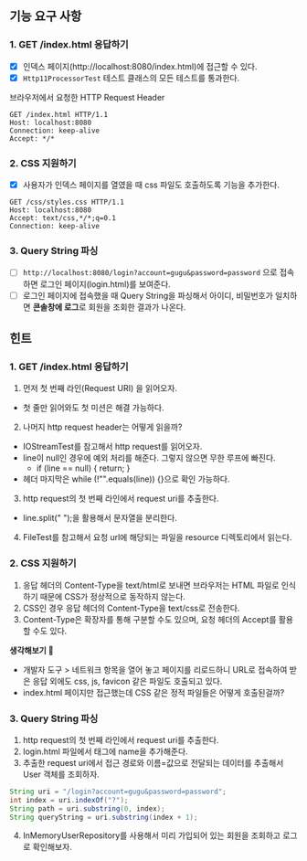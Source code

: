 ## 기능 요구 사항
### 1. GET /index.html 응답하기
- [x] 인덱스 페이지(http://localhost:8080/index.html)에 접근할 수 있다.
- [x] `Http11ProcessorTest` 테스트 클래스의 모든 테스트를 통과한다.

브라우저에서 요청한 HTTP Request Header
```
GET /index.html HTTP/1.1
Host: localhost:8080
Connection: keep-alive
Accept: */*
```

### 2. CSS 지원하기
- [x] 사용자가 인덱스 페이지를 열였을 때 css 파일도 호출하도록 기능을 추가한다.
```
GET /css/styles.css HTTP/1.1
Host: localhost:8080
Accept: text/css,*/*;q=0.1
Connection: keep-alive
```

### 3. Query String 파싱
- [ ] `http://localhost:8080/login?account=gugu&password=password` 으로 접속하면 로그인 페이지(login.html)를 보여준다.
- [ ] 로그인 페이지에 접속했을 때 Query String을 파싱해서 아이디, 비밀번호가 일치하면 **콘솔창에 로그**로 회원을 조회한 결과가 나온다. 

## 힌트
### 1. GET /index.html 응답하기
1. 먼저 첫 번째 라인(Request URI) 을 읽어오자.
  - 첫 줄만 읽어와도 첫 미션은 해결 가능하다.
2. 나머지 http request header는 어떻게 읽을까?
  - IOStreamTest를 참고해서 http request를 읽어오자.
  - line이 null인 경우에 예외 처리를 해준다. 그렇지 않으면 무한 루프에 빠진다.
    - if (line == null) { return; }
  - 헤더 마지막은 while (!"".equals(line)) {}으로 확인 가능하다.
3. http request의 첫 번째 라인에서 request uri를 추출한다.
  - line.split(" ");을 활용해서 문자열을 분리한다.
4. FileTest를 참고해서 요청 url에 해당되는 파일을 resource 디렉토리에서 읽는다.

### 2. CSS 지원하기
1. 응답 헤더의 Content-Type을 text/html로 보내면 브라우저는 HTML 파일로 인식하기 때문에 CSS가 정상적으로 동작하지 않는다.
2. CSS인 경우 응답 헤더의 Content-Type을 text/css로 전송한다.
3. Content-Type은 확장자를 통해 구분할 수도 있으며, 요청 헤더의 Accept를 활용할 수도 있다.

**생각해보기 🤔**  
- 개발자 도구 > 네트워크 항목을 열어 놓고 페이지를 리로드하니 URL로 접속하여 받은 응답 외에도 css, js, favicon 같은 파일도 호출되고 있다.
- index.html 페이지만 접근했는데 CSS 같은 정적 파일들은 어떻게 호출된걸까?

### 3. Query String 파싱
1. http request의 첫 번째 라인에서 request uri를 추출한다.
2. login.html 파일에서 태그에 name을 추가해준다.
3. 추출한 request uri에서 접근 경로와 이름=값으로 전달되는 데이터를 추출해서 User 객체를 조회하자.

```java
String uri = "/login?account=gugu&password=password";
int index = uri.indexOf("?");
String path = uri.substring(0, index);
String queryString = uri.substring(index + 1);
```
   
4. InMemoryUserRepository를 사용해서 미리 가입되어 있는 회원을 조회하고 로그로 확인해보자.
